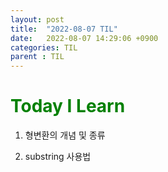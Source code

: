 ```yaml
---
layout: post
title:  "2022-08-07 TIL"
date:   2022-08-07 14:29:06 +0900
categories: TIL
parent : TIL
---
```


<span style="color:green">Today I Learn </span>
============================================

1. 형변환의 개념 및 종류

2. substring 사용법
